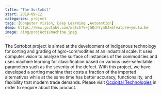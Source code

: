 ```yaml
---
title: "The Sortobot"
start: 2019-09-12
categories: project
tags: [Computer Vision, Deep Learning ,Automation]
demo: https://www.youtube.com/watch?v=jGQchYymOJk&feature=youtu.be
image: /img/projects/machine.jpeg
---
```



The Sortobot project is aimed at the development of indigenous technology for sorting and grading of agro-commodities at an industrial scale. It uses computer vision to analyze the surface of instances of the commodities and uses machine learning for classification based on various user-selectable parameters such as the severity of the defect. With this project, we have developed a sorting machine that costs a fraction of the imported alternatives while at the same time has better accuracy, functionality, and flexibility that modern trade demands. Please visit <a href="https://www.occipitaltech.com/" target="_blank" rel="noopener noreferrer" style="color:blue">Occipital Technologies</a> in order to enquire about this product.